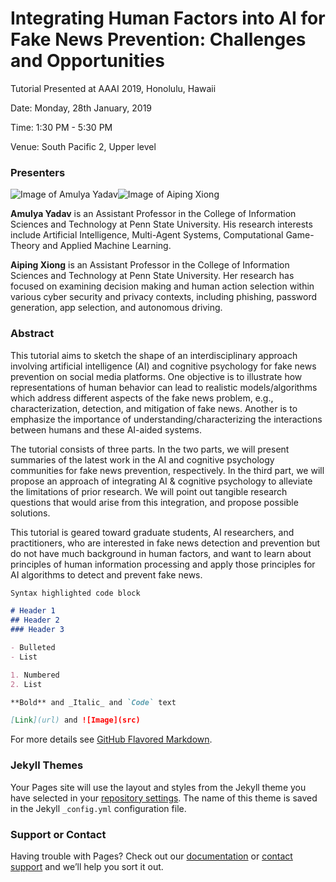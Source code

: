 # Integrating Human Factors into AI for Fake News Prevention: Challenges and Opportunities

Tutorial Presented at AAAI 2019, Honolulu, Hawaii

Date: Monday, 28th January, 2019

Time: 1:30 PM - 5:30 PM

Venue: South Pacific 2, Upper level

### Presenters

![Image of Amulya Yadav](https://i.ibb.co/2ZN3fFH/rescaled.png)![Image of Aiping Xiong](https://i.ibb.co/FVFW492/online.png)

**Amulya Yadav** is an Assistant Professor in the College of Information Sciences and Technology at Penn State University. His research interests include Artificial Intelligence, Multi-Agent Systems, Computational Game-Theory and Applied Machine Learning.

**Aiping Xiong** is an Assistant Professor in the College of Information Sciences and Technology at Penn State University. Her research has focused on examining decision making and human action selection within various cyber security and privacy contexts, including phishing, password generation, app selection, and autonomous driving.

### Abstract
This tutorial aims to sketch the shape of an interdisciplinary approach involving artificial intelligence (AI) and cognitive psychology for fake news prevention on social media platforms. One objective is to illustrate how representations of human behavior can lead to realistic models/algorithms which address different aspects of the fake news problem, e.g., characterization, detection, and mitigation of fake news. Another is to emphasize the importance of understanding/characterizing the interactions between humans and these AI-aided systems.

The tutorial consists of three parts. In the two parts, we will present summaries of the latest work in the AI and cognitive psychology communities for fake news prevention, respectively. In the third part, we will propose an approach of integrating AI & cognitive psychology to alleviate the limitations of prior research. We will point out tangible research questions that would arise from this integration, and propose possible solutions.

This tutorial is geared toward graduate students, AI researchers, and practitioners, who are interested in fake news detection and prevention but do not have much background in human factors, and want to learn about principles of human information processing and apply those principles for AI algorithms to detect and prevent fake news.

```markdown
Syntax highlighted code block

# Header 1
## Header 2
### Header 3

- Bulleted
- List

1. Numbered
2. List

**Bold** and _Italic_ and `Code` text

[Link](url) and ![Image](src)
```

For more details see [GitHub Flavored Markdown](https://guides.github.com/features/mastering-markdown/).

### Jekyll Themes

Your Pages site will use the layout and styles from the Jekyll theme you have selected in your [repository settings](https://github.com/aaai19fakenews/Tutorial/settings). The name of this theme is saved in the Jekyll `_config.yml` configuration file.

### Support or Contact

Having trouble with Pages? Check out our [documentation](https://help.github.com/categories/github-pages-basics/) or [contact support](https://github.com/contact) and we’ll help you sort it out.
